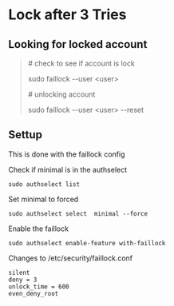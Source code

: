 # Lock after 3 Tries

## Looking for locked account
> \# check to see if account is lock 
> 
>sudo faillock --user \<user>
>
> \# unlocking account 
>
> sudo faillock --user \<user> --reset


## Settup
This is done with the faillock config

Check if minimal is in the authselect 
```
sudo authselect list
```
Set minimal to forced
```
sudo authselect select  minimal --force
```
Enable the faillock 
```
sudo authselect enable-feature with-faillock
```

Changes to /etc/security/faillock.conf
```
silent
deny = 3
unlock_time = 600
even_deny_root
```